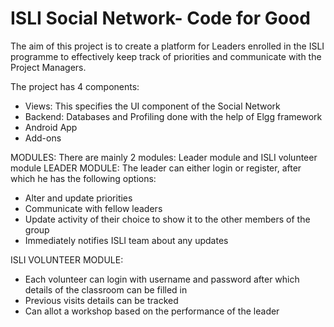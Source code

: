 # ISLI Social Network- Code for Good

The aim of this project is to create a platform for Leaders enrolled in the     ISLI programme to effectively keep track of priorities and communicate with     the Project Managers.

The project has 4 components:
- Views: This specifies the UI component of the Social Network
- Backend: Databases and Profiling done with the help of Elgg framework
- Android App
- Add-ons

MODULES: 
There are mainly 2 modules: Leader module and ISLI volunteer module
LEADER MODULE: 
    The leader can either login or register, after which he has the following options:
- Alter and update priorities
- Communicate with fellow leaders
- Update activity of their choice to show it to the other members of the group
- Immediately notifies ISLI team about any updates

ISLI VOLUNTEER MODULE: 
- Each volunteer can login with username and password after which details of the classroom can be filled in
- Previous visits details can be tracked
- Can allot a workshop based on the performance of the leader
